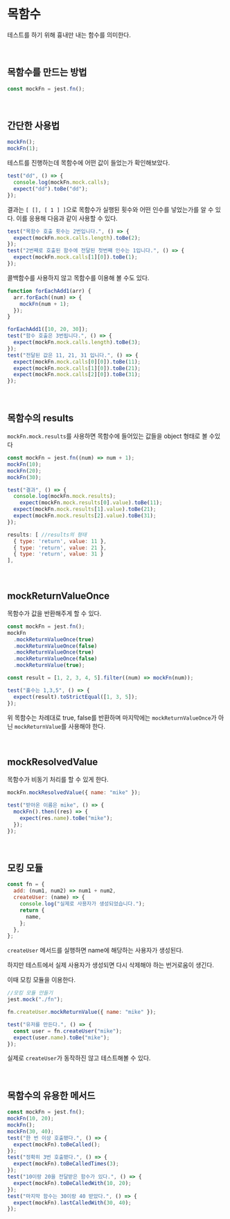 # 목함수

테스트를 하기 위해 흉내만 내는 함수를 의미한다.

<br/>

## 목함수를 만드는 방법

```jsx
const mockFn = jest.fn();
```

<br/>

## 간단한 사용법

```jsx
mockFn();
mockFn(1);
```

테스트를 진행하는데 목함수에 어떤 값이 들었는가 확인해보았다.

```jsx
test("dd", () => {
  console.log(mockFn.mock.calls);
  expect("dd").toBe("dd");
});
```

결과는 `[ [], [ 1 ] ]`으로 목함수가 실행된 횟수와 어떤 인수를 넣었는가를 알 수 있다. 이를 응용해 다음과 같이 사용할 수 있다.

```jsx
test("목함수 호출 횟수는 2번입니다.", () => {
  expect(mockFn.mock.calls.length).toBe(2);
});
test("2번째로 호출된 함수에 전달된 첫번째 인수는 1입니다.", () => {
  expect(mockFn.mock.calls[1][0]).toBe(1);
});
```

콜백함수를 사용하지 않고 목함수를 이용해 볼 수도 있다.

```jsx
function forEachAdd1(arr) {
  arr.forEach((num) => {
    mockFn(num + 1);
  });
}

forEachAdd1([10, 20, 30]);
test("함수 호출은 3번됩니다.", () => {
  expect(mockFn.mock.calls.length).toBe(3);
});
test("전달된 값은 11, 21, 31 입니다.", () => {
  expect(mockFn.mock.calls[0][0]).toBe(11);
  expect(mockFn.mock.calls[1][0]).toBe(21);
  expect(mockFn.mock.calls[2][0]).toBe(31);
});
```

<br/>

## 목함수의 results

`mockFn.mock.results`를 사용하면 목함수에 들어있는 값들을 object 형태로 볼 수있다

```jsx
const mockFn = jest.fn((num) => num + 1);
mockFn(10);
mockFn(20);
mockFn(30);

test("결과", () => {
  console.log(mockFn.mock.results);
	expect(mockFn.mock.results[0].value).toBe(11);
  expect(mockFn.mock.results[1].value).toBe(21);
  expect(mockFn.mock.results[2].value).toBe(31);
});

results: [ //results의 형태
  { type: 'return', value: 11 },
  { type: 'return', value: 21 },
  { type: 'return', value: 31 }
],
```

<br/>

## mockReturnValueOnce

목함수가 값을 반환해주게 할 수 있다.

```jsx
const mockFn = jest.fn();
mockFn
  .mockReturnValueOnce(true)
  .mockReturnValueOnce(false)
  .mockReturnValueOnce(true)
  .mockReturnValueOnce(false)
  .mockReturnValue(true);

const result = [1, 2, 3, 4, 5].filter((num) => mockFn(num));

test("홀수는 1,3,5", () => {
  expect(result).toStrictEqual([1, 3, 5]);
});
```

위 목함수는 차례대로 true, false를 반환하며 마지막에는 `mockReturnValueOnce`가 아닌 `mockReturnValue`를 사용해야 한다.

<br/>

## mockResolvedValue

목함수가 비동기 처리를 할 수 있게 한다.

```jsx
mockFn.mockResolvedValue({ name: "mike" });

test("받아온 이름은 mike", () => {
  mockFn().then((res) => {
    expect(res.name).toBe("mike");
  });
});
```

<br/>

## 모킹 모듈

```jsx
const fn = {
  add: (num1, num2) => num1 + num2,
  createUser: (name) => {
    console.log("실제로 사용자가 생성되었습니다.");
    return {
      name,
    };
  },
};
```

`createUser` 메서드를 실행하면 name에 해당하는 사용자가 생성된다.

하지만 테스트에서 실제 사용자가 생성되면 다시 삭제해야 하는 번거로움이 생긴다.

이때 모킹 모듈을 이용한다.

```jsx
//모킹 모듈 만들기
jest.mock("./fn");

fn.createUser.mockReturnValue({ name: "mike" });

test("유저를 만든다.", () => {
  const user = fn.createUser("mike");
  expect(user.name).toBe("mike");
});
```

실제로 `createUser`가 동작하진 않고 테스트해볼 수 있다.

<br/>

## 목함수의 유용한 메서드

```jsx
const mockFn = jest.fn();
mockFn(10, 20);
mockFn();
mockFn(30, 40);
test("한 번 이상 호출됐다.", () => {
  expect(mockFn).toBeCalled();
});
test("정확히 3번 호출됐다.", () => {
  expect(mockFn).toBeCalledTimes(3);
});
test("10이랑 20을 전달받은 함수가 있다.", () => {
  expect(mockFn).toBeCalledWith(10, 20);
});
test("마지막 함수는 30이랑 40 받았다.", () => {
  expect(mockFn).lastCalledWith(30, 40);
});
```
